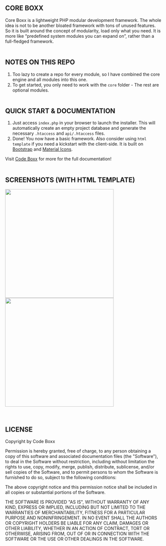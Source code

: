 ## CORE BOXX
Core Boxx is a lightweight PHP modular development framework. The whole idea is not to be another bloated framework with tons of unused features. So it is built around the concept of modularity, load only what you need. It is more like “predefined system modules you can expand on”, rather than a full-fledged framework.
<br><br>


## NOTES ON THIS REPO
1) Too lazy to create a repo for every module, so I have combined the core engine and all modules into this one.
2) To get started, you only need to work with the `core` folder - The rest are optional modules.
<br><br>


## QUICK START & DOCUMENTATION
1) Just access `index.php` in your browser to launch the installer. This will automatically create an empty project database and generate the necessary `.htaccess` and `api/.htaccess` files.
2) Done! You now have a basic framework. Also consider using `html template` if you need a kickstart with the client-side. It is built on [Bootstrap](https://getbootstrap.com/) and [Material Icons](https://fonts.google.com/icons).

Visit [Code Boxx](https://code-boxx.com/core-boxx-php-rapid-development-framework/) for more for the full documentation!
<br><br>


## SCREENSHOTS (WITH HTML TEMPLATE)
<p float="left">
  <img width="350" style="inline-block" src="https://code-boxx.com/wp-content/uploads/2021/12/cb-html-1a.png">
  <img width="350" style="inline-block" src="https://code-boxx.com/wp-content/uploads/2021/12/cb-html-2a.png">
</p><br>


## LICENSE
Copyright by Code Boxx

Permission is hereby granted, free of charge, to any person obtaining a copy
of this software and associated documentation files (the "Software"), to deal
in the Software without restriction, including without limitation the rights
to use, copy, modify, merge, publish, distribute, sublicense, and/or sell
copies of the Software, and to permit persons to whom the Software is
furnished to do so, subject to the following conditions:

The above copyright notice and this permission notice shall be included in all
copies or substantial portions of the Software.

THE SOFTWARE IS PROVIDED "AS IS", WITHOUT WARRANTY OF ANY KIND, EXPRESS OR
IMPLIED, INCLUDING BUT NOT LIMITED TO THE WARRANTIES OF MERCHANTABILITY,
FITNESS FOR A PARTICULAR PURPOSE AND NONINFRINGEMENT. IN NO EVENT SHALL THE
AUTHORS OR COPYRIGHT HOLDERS BE LIABLE FOR ANY CLAIM, DAMAGES OR OTHER
LIABILITY, WHETHER IN AN ACTION OF CONTRACT, TORT OR OTHERWISE, ARISING FROM,
OUT OF OR IN CONNECTION WITH THE SOFTWARE OR THE USE OR OTHER DEALINGS IN THE
SOFTWARE.

